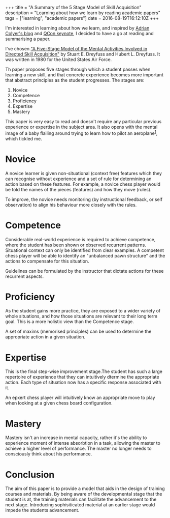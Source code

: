 +++
title = "A Summary of the 5 Stage Model of Skill Acquisition"
description = "Learning about how we learn by reading academic papers"
tags = ["learning", "academic papers"]
date = 2016-08-19T16:12:10Z
+++

I'm interested in learning about how we learn, and inspired by [Adrian
Colyer's blog](https://blog.acolyer.org/) and [QCon keynote](https://www.infoq.com/presentations/research-future), I decided to have a go at reading and
summarising a paper.

I've chosen ["A Five-Stage Model of the Mental Activities Involved in
Directed Skill Acquisition"](http://handle.dtic.mil/100.2/ADA084551) by Stuart E. Dreyfuss and Hubert L.
Dreyfuss. It was written in 1980 for the United States Air Force.

Th paper proposes five stages through which a student passes when
learning a new skill, and that concrete experience becomes more
important that abstract principles as the student progresses. The
stages are:

1.  Novice
2.  Competence
3.  Proficiency
4.  Expertise
5.  Mastery

This paper is very easy to read and doesn't require any particular
previous experience or expertise in the subject area. It also opens
with the mental image of a baby flailing around trying to learn how to pilot
an aeroplane<sup><a id="fnr.1" class="footref" href="#fn.1">1</a></sup>, which tickled me.

# Novice<a id="orgheadline1"></a>

A novice learner is given non-situational (context free) features
which they can recognise without experience and a set of rule for
determining an action based on these features. For example, a novice
chess player would be told the names of the pieces (features) and how
they move (rules).

To improve, the novice needs monitoring (by instructional feedback, or
self observation) to align his behaviour more closely with the rules.

# Competence<a id="orgheadline2"></a>

Considerable real-world experience is required to achieve competence,
where the student has been shown or observed recurrent patterns.
Situational context can only be identified from clear examples. A
competent chess player will be able to identify an "unbalanced pawn
structure" and the actions to compensate for this situation.

Guidelines can be formulated by the instructor that dictate actions
for these recurrent aspects.

# Proficiency<a id="orgheadline3"></a>

As the student gains more practice, they are exposed to a wider
variety of whole situations, and how those situations are relevant to
their long term goal. This is a more holistic view than the Competence
stage.

A set of maxims (memorised principles) can be used to determine the
appropriate action in a given situation.

# Expertise<a id="orgheadline4"></a>

This is the final step-wise improvement stage.The student has such a
large repertoire of experience that they can intuitively dtermine the
appropriate action. Each type of situation now has a specific response
associated with it.

An epxert chess player will intuitively know an appropriate move to
play when looking at a given chess board configuration.

# Mastery<a id="orgheadline5"></a>

Mastery isn't an increase in mental capacity, rather it's the ability
to experience moment of intense absorbtion in a task, allowing the
master to achieve a higher level of performance. The master no longer
needs to consciously think about his performance.

# Conclusion<a id="orgheadline6"></a>

The aim of this paper is to provide a model that aids in the design of
training courses and materials. By being aware of the developmental
stage that the student is at, the training materials can facilitate
the advancement to the next stage. Introducing sophisiticated material
at an earlier stage would impede the students advancement.
